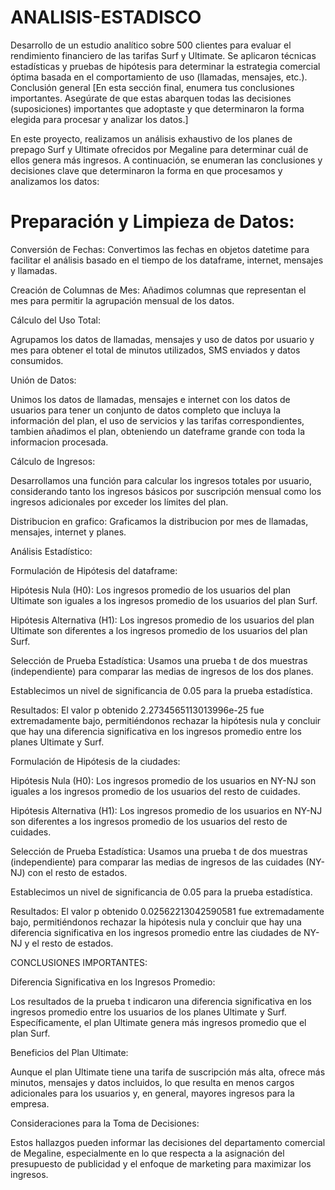 # ANALISIS-ESTADISCO
 Desarrollo de un estudio analítico sobre 500 clientes para evaluar el rendimiento financiero de las tarifas Surf y Ultimate. Se aplicaron técnicas estadísticas y pruebas de hipótesis para determinar la estrategia comercial óptima basada en el comportamiento de uso (llamadas, mensajes, etc.).
Conclusión general
[En esta sección final, enumera tus conclusiones importantes. Asegúrate de que estas abarquen todas las decisiones (suposiciones) importantes que adoptaste y que determinaron la forma elegida para procesar y analizar los datos.]

En este proyecto, realizamos un análisis exhaustivo de los planes de prepago Surf y Ultimate ofrecidos por Megaline para determinar cuál de ellos genera más ingresos. A continuación, se enumeran las conclusiones y decisiones clave que determinaron la forma en que procesamos y analizamos los datos:

# Preparación y Limpieza de Datos:

Conversión de Fechas: Convertimos las fechas en objetos datetime para facilitar el análisis basado en el tiempo de los dataframe, internet, mensajes y llamadas.

Creación de Columnas de Mes: Añadimos columnas que representan el mes para permitir la agrupación mensual de los datos.

Cálculo del Uso Total:

Agrupamos los datos de llamadas, mensajes y uso de datos por usuario y mes para obtener el total de minutos utilizados, SMS enviados y datos consumidos.

Unión de Datos:

Unimos los datos de llamadas, mensajes e internet con los datos de usuarios para tener un conjunto de datos completo que incluya la información del plan, el uso de servicios y las tarifas correspondientes, tambien añadimos el plan, obteniendo un dateframe grande con toda la informacion procesada.

Cálculo de Ingresos:

Desarrollamos una función para calcular los ingresos totales por usuario, considerando tanto los ingresos básicos por suscripción mensual como los ingresos adicionales por exceder los límites del plan.

Distribucion en grafico: Graficamos la distribucion por mes de llamadas, mensajes, internet y planes.

Análisis Estadístico:

Formulación de Hipótesis del dataframe:

Hipótesis Nula (H0): Los ingresos promedio de los usuarios del plan Ultimate son iguales a los ingresos promedio de los usuarios del plan Surf.

Hipótesis Alternativa (H1): Los ingresos promedio de los usuarios del plan Ultimate son diferentes a los ingresos promedio de los usuarios del plan Surf.

Selección de Prueba Estadística: Usamos una prueba t de dos muestras (independiente) para comparar las medias de ingresos de los dos planes.

Establecimos un nivel de significancia de 0.05 para la prueba estadística.

Resultados: El valor p obtenido 2.2734565113013996e-25 fue extremadamente bajo, permitiéndonos rechazar la hipótesis nula y concluir que hay una diferencia significativa en los ingresos promedio entre los planes Ultimate y Surf.

Formulación de Hipótesis de la ciudades:

Hipótesis Nula (H0): Los ingresos promedio de los usuarios en NY-NJ son iguales a los ingresos promedio de los usuarios del resto de cuidades.

Hipótesis Alternativa (H1): Los ingresos promedio de los usuarios en NY-NJ son diferentes a los ingresos promedio de los usuarios del resto de cuidades.

Selección de Prueba Estadística: Usamos una prueba t de dos muestras (independiente) para comparar las medias de ingresos de las cuidades (NY-NJ) con el resto de estados.

Establecimos un nivel de significancia de 0.05 para la prueba estadística.

Resultados: El valor p obtenido 0.02562213042590581 fue extremadamente bajo, permitiéndonos rechazar la hipótesis nula y concluir que hay una diferencia significativa en los ingresos promedio entre las ciudades de NY-NJ y el resto de estados.

CONCLUSIONES IMPORTANTES:

Diferencia Significativa en los Ingresos Promedio:

Los resultados de la prueba t indicaron una diferencia significativa en los ingresos promedio entre los usuarios de los planes Ultimate y Surf. Específicamente, el plan Ultimate genera más ingresos promedio que el plan Surf.

Beneficios del Plan Ultimate:

Aunque el plan Ultimate tiene una tarifa de suscripción más alta, ofrece más minutos, mensajes y datos incluidos, lo que resulta en menos cargos adicionales para los usuarios y, en general, mayores ingresos para la empresa.

Consideraciones para la Toma de Decisiones:

Estos hallazgos pueden informar las decisiones del departamento comercial de Megaline, especialmente en lo que respecta a la asignación del presupuesto de publicidad y el enfoque de marketing para maximizar los ingresos.
